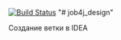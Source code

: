 [![Build Status](https://travis-ci.org/BBergsJ/job4j_design.svg?branch=master)](https://travis-ci.org/BBergsJ/job4j_design)
"# job4j_design"

Создание ветки в IDEA